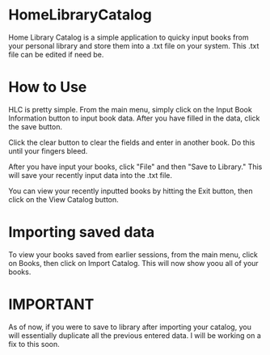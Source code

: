 # HomeLibraryCatalog

Home Library Catalog is a simple application to quicky input books from your personal library and store them into a .txt file on your system. This .txt file can be edited if need be. 

# How to Use

HLC is pretty simple. From the main menu, simply click on the Input Book Information button to input book data. After you have filled in the data, click the save button. 

Click the clear button to clear the fields and enter in another book. Do this until your fingers bleed. 

After you have input your books, click "File" and then "Save to Library." This will save your recently input data into the .txt file. 

You can view your recently inputted books by hitting the Exit button, then click on the View Catalog button.

# Importing saved data

To view your books saved from earlier sessions, from the main menu, click on Books, then click on Import Catalog. This will now show yoou all of your books. 

# IMPORTANT 

As of now, if you were to save to library after importing your catalog, you will essentially duplicate all the previous entered data. I will be working on a fix to this soon. 
